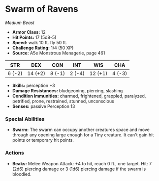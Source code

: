 # Swarm of Ravens

*Medium* *Beast*

- **Armor Class:** 12
- **Hit Points:** 17 (5d8-5)
- **Speed:** walk 10 ft. fly 50 ft.
- **Challenge Rating:** 1/4 (50 XP)
- **Source:** A5e Monstrous Menagerie, page 461

| STR | DEX | CON | INT | WIS | CHA |
| --- | --- | --- | --- | --- | --- |
| 6 (-2) | 14 (+2) | 8 (-1) | 2 (-4) | 12 (+1) | 4 (-3) |

- **Skills:** perception +3
- **Damage Resistances:** bludgeoning, piercing, slashing
- **Condition Immunities:** charmed, frightened, grappled, paralyzed, petrified, prone, restrained, stunned, unconscious
- **Senses:** passive Perception 13

### Special Abilities

- **Swarm:** The swarm can occupy another creatures space and move through any opening large enough for a Tiny creature. It can't gain hit points or temporary hit points.

### Actions

- **Beaks:** Melee Weapon Attack: +4 to hit, reach 0 ft., one target. Hit: 7 (2d6) piercing damage  or 3 (1d6) piercing damage if the swarm is bloodied.


